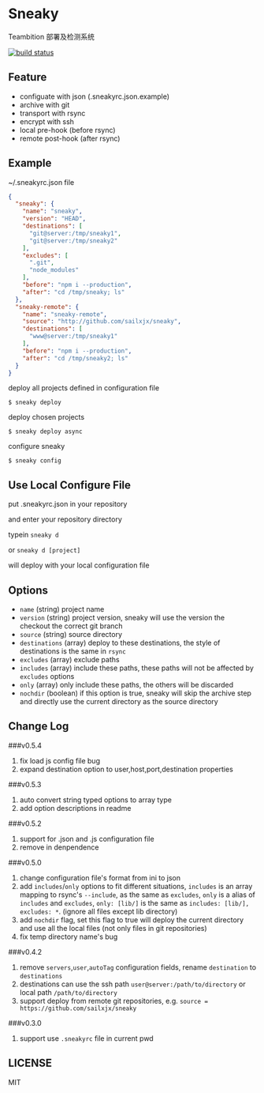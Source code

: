 Sneaky
=======

Teambition 部署及检测系统

[![build status](https://api.travis-ci.org/teambition/sneaky.png)](https://travis-ci.org/teambition/sneaky)

## Feature

* configuate with json (.sneakyrc.json.example)
* archive with git
* transport with rsync
* encrypt with ssh
* local pre-hook (before rsync)
* remote post-hook (after rsync)

## Example

~/.sneakyrc.json file

```json
{
  "sneaky": {
    "name": "sneaky",
    "version": "HEAD",
    "destinations": [
      "git@server:/tmp/sneaky1",
      "git@server:/tmp/sneaky2"
    ],
    "excludes": [
      ".git",
      "node_modules"
    ],
    "before": "npm i --production",
    "after": "cd /tmp/sneaky; ls"
  },
  "sneaky-remote": {
    "name": "sneaky-remote",
    "source": "http://github.com/sailxjx/sneaky",
    "destinations": [
      "www@server:/tmp/sneaky1"
    ],
    "before": "npm i --production",
    "after": "cd /tmp/sneaky2; ls"
  }
}
```

deploy all projects defined in configuration file
```
$ sneaky deploy
```

deploy chosen projects
```
$ sneaky deploy async
```

configure sneaky
```
$ sneaky config
```

## Use Local Configure File

put .sneakyrc.json in your repository

and enter your repository directory

typein `sneaky d`

or `sneaky d [project]`

will deploy with your local configuration file

## Options

* `name` (string) project name
* `version` (string) project version, sneaky will use the version the checkout the correct git branch
* `source` (string) source directory
* `destinations` (array) deploy to these destinations, the style of destinations is the same in `rsync`
* `excludes` (array) exclude paths
* `includes` (array) include these paths, these paths will not be affected by `excludes` options
* `only` (array) only include these paths, the others will be discarded
* `nochdir` (boolean) if this option is true, sneaky will skip the archive step and directly use the current directory as the source directory

## Change Log

###v0.5.4
1. fix load js config file bug
2. expand destination option to user,host,port,destination properties

###v0.5.3
1. auto convert string typed options to array type
2. add option descriptions in readme

###v0.5.2
1. support for .json and .js configuration file
2. remove in denpendence

###v0.5.0
1. change configuration file's format from ini to json
2. add `includes`/`only` options to fit different situations, `includes` is an array mapping to rsync's `--include`, as the same as `excludes`, `only` is a alias of `includes` and `excludes`, `only: [lib/]` is the same as `includes: [lib/], excludes: *`. (ignore all files except lib directory)
3. add `nochdir` flag, set this flag to true will deploy the current directory and use all the local files (not only files in git repositories)
4. fix temp directory name's bug

###v0.4.2
1. remove `servers`,`user`,`autoTag` configuration fields, rename `destination` to `destinations`
2. destinations can use the ssh path `user@server:/path/to/directory` or local path `/path/to/directory`
3. support deploy from remote git repositories, e.g. `source = https://github.com/sailxjx/sneaky`

###v0.3.0
1. support use `.sneakyrc` file in current pwd

## LICENSE
MIT
